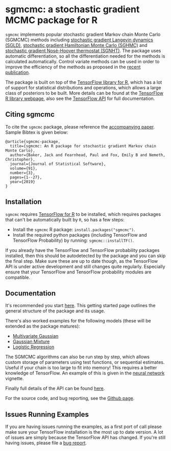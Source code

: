 # sgmcmc: a stochastic gradient MCMC package for R

`sgmcmc` implements popular stochastic gradient Markov chain Monte Carlo (SGMCMC) methods including [stochastic gradient Langevin dynamics (SGLD)](http://people.ee.duke.edu/~lcarin/398_icmlpaper.pdf), [stochastic gradient Hamiltonian Monte Carlo (SGHMC)](https://arxiv.org/pdf/1402.4102v2.pdf) and [stochastic gradient Nos&eacute;-Hoover thermostat (SGNHT)](http://papers.nips.cc/paper/5592-bayesian-sampling-using-stochastic-gradient-thermostats.pdf). The package uses automatic differentiation, so all the differentiation needed for the methods is calculated automatically. Control variate methods can be used in order to improve the efficiency of the methods as proposed in the [recent publication](https://arxiv.org/pdf/1706.05439.pdf).

The package is built on top of the [TensorFlow library for R](https://tensorflow.rstudio.com/), which has a lot of support for statistical distributions and operations, which allows a large class of posteriors to be built. More details can be found at the [TensorFlow R library webpage](https://tensorflow.rstudio.com/), also see the [TensorFlow API](https://www.tensorflow.org/api_docs/) for full documentation.

## Citing sgmcmc

To cite the `sgmcmc` package, please reference the [accompanying paper](https://arxiv.org/abs/1710.00578). Sample Bibtex is given below:

```
@article{sgmcmc-package,
  title={sgmcmc: An R package for stochastic gradient Markov chain Monte Carlo},
  author={Baker, Jack and Fearnhead, Paul and Fox, Emily B and Nemeth, Christopher},
  journal={Journal of Statistical Software},
  volume={91},
  number={3},
  pages={1--27},
  year={2019}
}
```

## Installation

`sgmcmc` requires [TensorFlow for R](https://github.com/rstudio/tensorflow) to be installed, which requires packages that can't be automatically built by `R`, so has a few steps:
- Install the `sgmcmc` R package: `install.packages("sgmcmc")`.
- Install the required python packages (including TensorFlow and TensorFlow Probability) by running: `sgmcmc::installTF()`.

If you already have the TensorFlow and TensorFlow probability packages installed, then this should be autodetected by the package and you can skip the final step. Make sure these are up to date though, as the TensorFlow API is under active development and still changes quite regularly. Especially ensure that your TensorFlow and TensorFlow probability modules are compatible.

## Documentation

It's recommended you start [here](https://stor-i.github.io/sgmcmc///articles/sgmcmc.html). This getting started page outlines the general structure of the package and its usage.

There's also worked examples for the following models (these will be extended as the package matures):
 - [Multivariate Gaussian](https://stor-i.github.io/sgmcmc///articles/mvGauss.html)
 - [Gaussian Mixture](https://stor-i.github.io/sgmcmc///articles/gaussMixture.html)
 - [Logistic Regression](https://stor-i.github.io/sgmcmc///articles/logisticRegression.html)

The SGMCMC algorithms can also be run step by step, which allows custom storage of parameters using test functions, or sequential estimates. Useful if your chain is too large to fit into memory! This requires a better knowledge of TensorFlow. An example of this is given in the [neural network](https://stor-i.github.io/sgmcmc///articles/nn.html) vignette.

Finally full details of the API can be found [here](https://stor-i.github.io/sgmcmc///reference/index.html).

For the source code, and bug reporting, see the [Github page](https://github.com/STOR-i/sgmcmc).

## Issues Running Examples

If you are having issues running the examples, as a first port of call please make sure your TensorFlow installation is the most up to date version. A lot of issues are simply because the TensorFlow API has changed. If you're still having issues, please file a [bug report](https://github.com/STOR-i/sgmcmc/issues).
